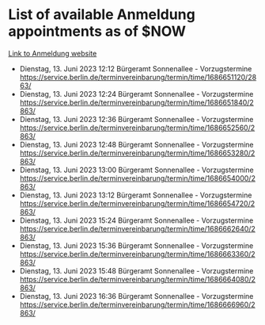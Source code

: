 # List of available Anmeldung appointments as of $NOW
[Link to Anmeldung website](https://service.berlin.de/terminvereinbarung/termin/tag.php?termin=1&anliegen[]=120686&dienstleisterlist=122210,122217,327316,122219,327312,122227,327314,122231,327346,122243,327348,122254,122252,329742,122260,329745,122262,329748,122271,327278,122273,327274,122277,327276,330436,122280,327294,122282,327290,122284,327292,122291,327270,122285,327266,122286,327264,122296,327268,150230,329760,122297,327286,122294,327284,122312,329763,122314,329775,122304,327330,122311,327334,122309,327332,317869,122281,327352,122279,329772,122283,122276,327324,122274,327326,122267,329766,122246,327318,122251,327320,122257,327322,122208,327298,122226,327300&herkunft=http%3A%2F%2Fservice.berlin.de%2Fdienstleistung%2F120686%2F)
- Dienstag, 13. Juni 2023 12:12 Bürgeramt Sonnenallee - Vorzugstermine https://service.berlin.de/terminvereinbarung/termin/time/1686651120/2863/
- Dienstag, 13. Juni 2023 12:24 Bürgeramt Sonnenallee - Vorzugstermine https://service.berlin.de/terminvereinbarung/termin/time/1686651840/2863/
- Dienstag, 13. Juni 2023 12:36 Bürgeramt Sonnenallee - Vorzugstermine https://service.berlin.de/terminvereinbarung/termin/time/1686652560/2863/
- Dienstag, 13. Juni 2023 12:48 Bürgeramt Sonnenallee - Vorzugstermine https://service.berlin.de/terminvereinbarung/termin/time/1686653280/2863/
- Dienstag, 13. Juni 2023 13:00 Bürgeramt Sonnenallee - Vorzugstermine https://service.berlin.de/terminvereinbarung/termin/time/1686654000/2863/
- Dienstag, 13. Juni 2023 13:12 Bürgeramt Sonnenallee - Vorzugstermine https://service.berlin.de/terminvereinbarung/termin/time/1686654720/2863/
- Dienstag, 13. Juni 2023 15:24 Bürgeramt Sonnenallee - Vorzugstermine https://service.berlin.de/terminvereinbarung/termin/time/1686662640/2863/
- Dienstag, 13. Juni 2023 15:36 Bürgeramt Sonnenallee - Vorzugstermine https://service.berlin.de/terminvereinbarung/termin/time/1686663360/2863/
- Dienstag, 13. Juni 2023 15:48 Bürgeramt Sonnenallee - Vorzugstermine https://service.berlin.de/terminvereinbarung/termin/time/1686664080/2863/
- Dienstag, 13. Juni 2023 16:36 Bürgeramt Sonnenallee - Vorzugstermine https://service.berlin.de/terminvereinbarung/termin/time/1686666960/2863/
